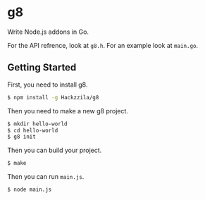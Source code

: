 # g8
Write Node.js addons in Go.

For the API refrence, look at `g8.h`.
For an example look at `main.go`.

## Getting Started

First, you need to install g8.
```bash
$ npm install -g Hackzzila/g8
```

Then you need to make a new g8 project.
```bash
$ mkdir hello-world
$ cd hello-world
$ g8 init
```

Then you can build your project.
```bash
$ make
```

Then you can run `main.js`.
```bash
$ node main.js
```

